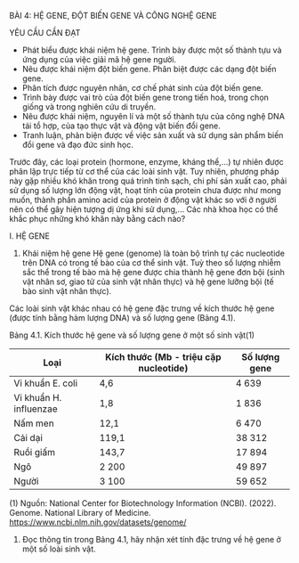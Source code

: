 BÀI 4: HỆ GENE, ĐỘT BIẾN GENE VÀ CÔNG NGHỆ GENE

YÊU CẦU CẦN ĐẠT
- Phát biểu được khái niệm hệ gene. Trình bày được một số thành tựu và ứng dụng của việc giải mã hệ gene người.
- Nêu được khái niệm đột biến gene. Phân biệt được các dạng đột biến gene.
- Phân tích được nguyên nhân, cơ chế phát sinh của đột biến gene.
- Trình bày được vai trò của đột biến gene trong tiến hoá, trong chọn giống và trong nghiên cứu di truyền.
- Nêu được khái niệm, nguyên lí và một số thành tựu của công nghệ DNA tái tổ hợp, của tạo thực vật và động vật biến đổi gene.
- Tranh luận, phản biện được về việc sản xuất và sử dụng sản phẩm biến đổi gene và đạo đức sinh học.

Trước đây, các loại protein (hormone, enzyme, kháng thể,...) tự nhiên được phân lập trực tiếp từ cơ thể của các loài sinh vật. Tuy nhiên, phương pháp này gặp nhiều khó khăn trong quá trình tinh sạch, chi phí sản xuất cao, phải sử dụng số lượng lớn động vật, hoạt tính của protein chưa được như mong muốn, thành phần amino acid của protein ở động vật khác so với ở người nên có thể gây hiện tượng dị ứng khi sử dụng,... Các nhà khoa học có thể khắc phục những khó khăn này bằng cách nào?

I. HỆ GENE
1. Khái niệm hệ gene
Hệ gene (genome) là toàn bộ trình tự các nucleotide trên DNA có trong tế bào của cơ thể sinh vật. Tuỳ theo số lượng nhiễm sắc thể trong tế bào mà hệ gene được chia thành hệ gene đơn bội (sinh vật nhân sơ, giao tử của sinh vật nhân thực) và hệ gene lưỡng bội (tế bào sinh vật nhân thực).

Các loài sinh vật khác nhau có hệ gene đặc trưng về kích thước hệ gene (được tính bằng hàm lượng DNA) và số lượng gene (Bảng 4.1).

Bảng 4.1. Kích thước hệ gene và số lượng gene ở một số sinh vật(1)

Loại | Kích thước (Mb - triệu cặp nucleotide) | Số lượng gene
--- | --- | ---
Vi khuẩn E. coli | 4,6 | 4 639
Vi khuẩn H. influenzae | 1,8 | 1 836
Nấm men | 12,1 | 6 470
Cải dại | 119,1 | 38 312
Ruồi giấm | 143,7 | 17 894
Ngô | 2 200 | 49 897
Người | 3 100 | 59 652

(1) Nguồn: National Center for Biotechnology Information (NCBI). (2022). Genome. National Library of Medicine. https://www.ncbi.nlm.nih.gov/datasets/genome/

1. Đọc thông tin trong Bảng 4.1, hãy nhận xét tính đặc trưng về hệ gene ở một số loài sinh vật.